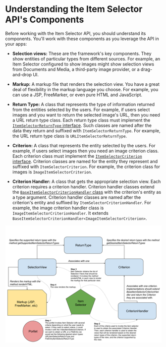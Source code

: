 # Understanding the Item Selector API's Components

Before working with the Item Selector API, you should understand its components. 
You'll work with these components as you leverage the API in your apps: 

-   **Selection views:** These are the framework's key components. They show 
    entities of particular types from different sources. For example, an Item 
    Selector configured to show images might show selection views from Documents 
    and Media, a third-party image provider, or a drag-and-drop UI. 

-   **Markup:** A markup file that renders the selection view. You have a great 
    deal of flexibility in the markup language you choose. For example, you can 
    use a JSP, FreeMarker, or even pure HTML and JavaScript. 

-   **Return Type:** A class that represents the type of information returned 
    from the entities selected by the users. For example, if users select images 
    and you want to return the selected image's URL, then you need a URL return 
    type class. Each return type class must implement the 
    [`ItemSelectorReturnType` interface](@app-ref@/collaboration/latest/javadocs/com/liferay/item/selector/ItemSelectorReturnType.html). 
    Such classes are named after the data they return and suffixed with 
    `ItemSelectorReturnType`. For example, the URL return type class is 
    `URLItemSelectorReturnType`. 

-   **Criterion:** A class that represents the entity selected by the users. For 
    example, if users select images then you need an image criterion class. Each 
    criterion class must implement the 
    [`ItemSelectorCriterion` interface](@app-ref@/collaboration/latest/javadocs/com/liferay/item/selector/ItemSelectorCriterion.html). 
    Criterion classes are named for the entity they represent and suffixed with 
    `ItemSelectorCriterion`. For example, the criterion class for images is 
    `ImageItemSelectorCriterion`. 

-   **Criterion Handler:** A class that gets the appropriate selection view. 
    Each criterion requires a criterion handler. Criterion handler classes 
    extend the 
    [`BaseItemSelectorCriterionHandler` class](@app-ref@/collaboration/latest/javadocs/com/liferay/item/selector/BaseItemSelectorCriterionHandler.html) 
    with the criterion's entity as a type argument. Criterion handler classes 
    are named after the criterion's entity and suffixed by 
    `ItemSelectorCriterionHandler`. For example, the image criterion handler 
    class is `ImageItemSelectorCriterionHandler`. It extends 
    `BaseItemSelectorCriterionHandler<ImageItemSelectorCriterion>`. 

![Figure 2: Item Selector views are determined by the desired return types of the criterion, the supported return types of the view, and the criterion supported by the view.](../../../images/item-selector-architecture.png)
